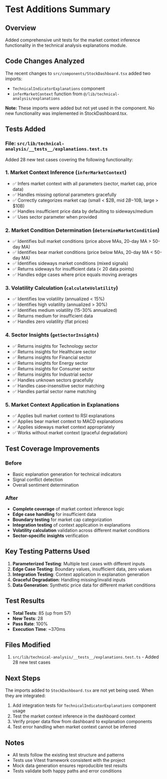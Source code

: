 # Test Additions Summary

## Overview
Added comprehensive unit tests for the market context inference functionality in the technical analysis explanations module.

## Code Changes Analyzed
The recent changes to `src/components/StockDashboard.tsx` added two imports:
- `TechnicalIndicatorExplanations` component
- `inferMarketContext` function from `@/lib/technical-analysis/explanations`

**Note:** These imports were added but not yet used in the component. No new functionality was implemented in StockDashboard.tsx.

## Tests Added

### File: `src/lib/technical-analysis/__tests__/explanations.test.ts`

Added 28 new test cases covering the following functionality:

### 1. Market Context Inference (`inferMarketContext`)
- ✅ Infers market context with all parameters (sector, market cap, price data)
- ✅ Handles missing optional parameters gracefully
- ✅ Correctly categorizes market cap (small < $2B, mid $2B-$10B, large > $10B)
- ✅ Handles insufficient price data by defaulting to sideways/medium
- ✅ Uses sector parameter when provided

### 2. Market Condition Determination (`determineMarketCondition`)
- ✅ Identifies bull market conditions (price above MAs, 20-day MA > 50-day MA)
- ✅ Identifies bear market conditions (price below MAs, 20-day MA < 50-day MA)
- ✅ Identifies sideways market conditions (mixed signals)
- ✅ Returns sideways for insufficient data (< 20 data points)
- ✅ Handles edge cases where price equals moving averages

### 3. Volatility Calculation (`calculateVolatility`)
- ✅ Identifies low volatility (annualized < 15%)
- ✅ Identifies high volatility (annualized > 30%)
- ✅ Identifies medium volatility (15-30% annualized)
- ✅ Returns medium for insufficient data
- ✅ Handles zero volatility (flat prices)

### 4. Sector Insights (`getSectorInsights`)
- ✅ Returns insights for Technology sector
- ✅ Returns insights for Healthcare sector
- ✅ Returns insights for Financial sector
- ✅ Returns insights for Energy sector
- ✅ Returns insights for Consumer sector
- ✅ Returns insights for Industrial sector
- ✅ Handles unknown sectors gracefully
- ✅ Handles case-insensitive sector matching
- ✅ Handles partial sector name matching

### 5. Market Context Application in Explanations
- ✅ Applies bull market context to RSI explanations
- ✅ Applies bear market context to MACD explanations
- ✅ Applies sideways market context appropriately
- ✅ Works without market context (graceful degradation)

## Test Coverage Improvements

### Before
- Basic explanation generation for technical indicators
- Signal conflict detection
- Overall sentiment determination

### After
- **Complete coverage** of market context inference logic
- **Edge case handling** for insufficient data
- **Boundary testing** for market cap categorization
- **Integration testing** of context application in explanations
- **Volatility calculation** validation across different market conditions
- **Sector-specific insights** verification

## Key Testing Patterns Used

1. **Parameterized Testing**: Multiple test cases with different inputs
2. **Edge Case Testing**: Boundary values, insufficient data, zero values
3. **Integration Testing**: Context application in explanation generation
4. **Graceful Degradation**: Handling missing/invalid inputs
5. **Data Generation**: Synthetic price data for different market conditions

## Test Results
- **Total Tests**: 85 (up from 57)
- **New Tests**: 28
- **Pass Rate**: 100%
- **Execution Time**: ~370ms

## Files Modified
1. `src/lib/technical-analysis/__tests__/explanations.test.ts` - Added 28 new test cases

## Next Steps
The imports added to `StockDashboard.tsx` are not yet being used. When they are integrated:
1. Add integration tests for `TechnicalIndicatorExplanations` component usage
2. Test the market context inference in the dashboard context
3. Verify proper data flow from dashboard to explanation components
4. Test error handling when market context cannot be inferred

## Notes
- All tests follow the existing test structure and patterns
- Tests use Vitest framework consistent with the project
- Mock data generation ensures reproducible test results
- Tests validate both happy paths and error conditions
